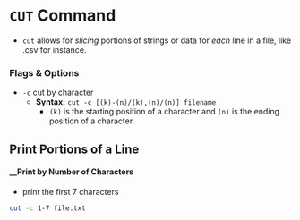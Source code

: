 # ```CUT``` Command
- ```cut``` allows for *slicing* portions of strings or data for *each* line in a file, like .csv for instance.

### __Flags & Options__
- ```-c``` cut by character
  - __Syntax:__ ```cut -c [(k)-(n)/(k),(n)/(n)] filename``` 
    - ```(k)``` is the starting position of a character and ```(n)``` is the ending position of a character.
    
    
    
## Print Portions of a Line 


#### __Print by Number of Characters
- print the first 7 characters
```bash
cut -c 1-7 file.txt
```
